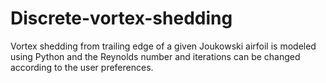 # Discrete-vortex-shedding
Vortex shedding from trailing edge of a given Joukowski airfoil is modeled using Python and the Reynolds number and iterations can be changed according to the user preferences.
